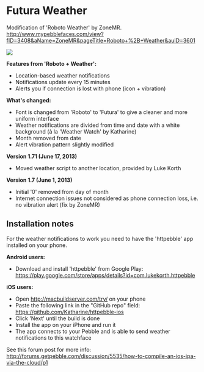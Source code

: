 Futura Weather
==============

Modification of 'Roboto Weather' by ZoneMR.
http://www.mypebblefaces.com/view?fID=3408&aName=ZoneMR&pageTitle=Roboto+%2B+Weather&auID=3601

![](https://dl.dropboxusercontent.com/u/572608/futura-weather.jpg)

<b>Features from 'Roboto + Weather':</b>
- Location-based weather notifications
- Notifications update every 15 minutes
- Alerts you if connection is lost with phone (icon + vibration)

<b>What's changed:</b>
- Font is changed from 'Roboto' to 'Futura' to give a cleaner and more uniform interface
- Weather notifications are divided from time and date with a white background (à la 'Weather Watch' by Katharine)
- Month removed from date
- Alert vibration pattern slightly modified

<b>Version 1.71 (June 17, 2013)</b>
- Moved weather script to another location, provided by Luke Korth

<b>Version 1.7 (June 1, 2013)</b>
- Initial '0' removed from day of month
- Internet connection issues not considered as phone connection loss, i.e. no vibration alert (fix by ZoneMR)

Installation notes
------------------

For the weather notifications to work you need to have the 'httpebble' app installed on your phone. 

<b>Android users:</b>
- Download and install 'httpebble' from Google Play:
https://play.google.com/store/apps/details?id=com.lukekorth.httpebble

<b>iOS users:</b>
- Open http://macbuildserver.com/try/ on your phone
- Paste the following link in the "GitHub repo" field: https://github.com/Katharine/httpebble-ios
- Click 'Next' until the build is done
- Install the app on your iPhone and run it
- The app connects to your Pebble and is able to send weather notifications to this watchface

See this forum post for more info: http://forums.getpebble.com/discussion/5535/how-to-compile-an-ios-ipa-via-the-cloud/p1
